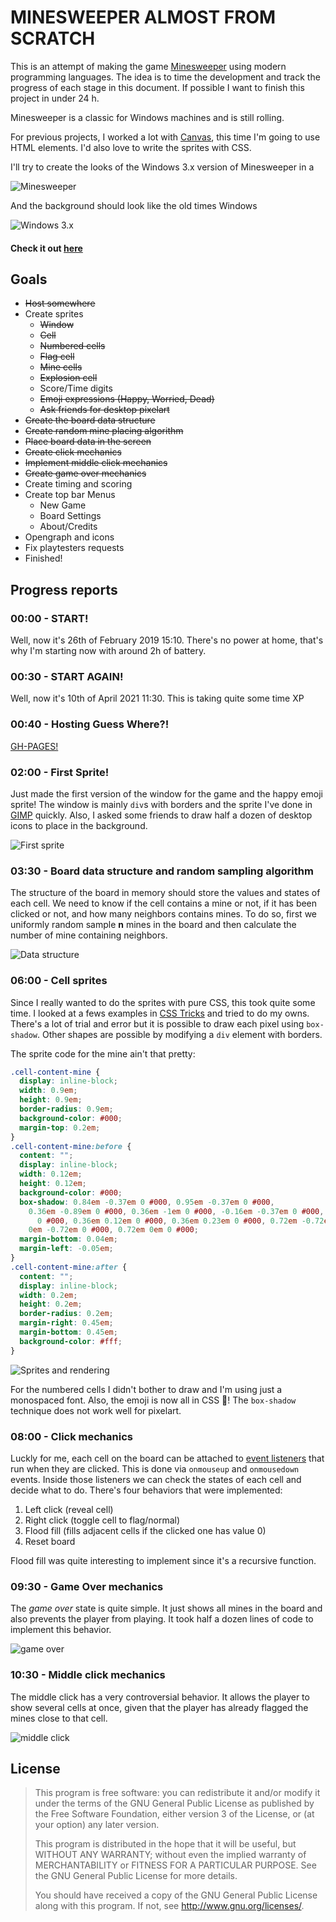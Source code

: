 # MINESWEEPER ALMOST FROM SCRATCH

This is an attempt of making the game [Minesweeper](https://en.wikipedia.org/wiki/Minesweeper)
using modern programming languages. The idea is to time the development and track the progress of each stage in this document. If possible I want to finish this project in under 24 h.

Minesweeper is a classic for Windows machines and is still rolling.

For previous projects, I worked a lot with [Canvas](https://developer.mozilla.org/en-US/docs/Web/API/Canvas_API), this time I'm
going to use HTML elements. I'd also love to write the sprites with CSS.

I'll try to create the looks of the Windows 3.x version of Minesweeper in a

![Minesweeper](report-assets/windows-minesweeper.png)

And the background should look like the old times Windows

![Windows 3.x](report-assets/windows3x.png)

#### Check it out [here](https://minesweeper-almost-from-scratch.firebaseapp.com/)

## Goals

- ~~Host somewhere~~
- Create sprites
  - ~~Window~~
  - ~~Cell~~
  - ~~Numbered cells~~
  - ~~Flag cell~~
  - ~~Mine cells~~
  - ~~Explosion cell~~
  - Score/Time digits
  - ~~Emoji expressions (Happy, Worried, Dead)~~
  - ~~Ask friends for desktop pixelart~~
- ~~Create the board data structure~~
- ~~Create random mine placing algorithm~~
- ~~Place board data in the screen~~
- ~~Create click mechanics~~
- ~~Implement middle click mechanics~~
- ~~Create game over mechanics~~
- Create timing and scoring
- Create top bar Menus
  - New Game
  - Board Settings
  - About/Credits
- Opengraph and icons
- Fix playtesters requests
- Finished!

## Progress reports

### 00:00 - START!

Well, now it's 26th of February 2019 15:10. There's no power at home,
that's why I'm starting now with around 2h of battery.

### 00:30 - START AGAIN!

Well, now it's 10th of April 2021 11:30. This is taking quite some
time XP

### 00:40 - Hosting Guess Where?!

[GH-PAGES!](https://pages.github.com/)

### 02:00 - First Sprite!

Just made the first version of the window for the game and the happy
emoji sprite! The window is mainly `div`s with borders and the sprite
I've done in [GIMP](https://www.gimp.org/) quickly.
Also, I asked some friends to draw half a dozen of desktop icons to
place in the background.

![First sprite](report-assets/first-sprite.png)

### 03:30 - Board data structure and random sampling algorithm

The structure of the board in memory should store the values and states
of each cell. We need to know if the cell contains a mine or not, if it
has been clicked or not, and how many neighbors contains mines.
To do so, first we uniformly random sample **n** mines in the board and
then calculate the number of mine containing neighbors.

![Data structure](report-assets/data-structure.png)

### 06:00 - Cell sprites

Since I really wanted to do the sprites with pure CSS, this took quite
some time. I looked at a fews examples in [CSS Tricks](https://css-tricks.com/the-shapes-of-css/)
and tried to do my owns. There's a lot of trial and error but it is
possible to draw each pixel using `box-shadow`. Other shapes are
possible by modifying a `div` element with borders.

The sprite code for the mine ain't that pretty:

```css
.cell-content-mine {
  display: inline-block;
  width: 0.9em;
  height: 0.9em;
  border-radius: 0.9em;
  background-color: #000;
  margin-top: 0.2em;
}
.cell-content-mine:before {
  content: "";
  display: inline-block;
  width: 0.12em;
  height: 0.12em;
  background-color: #000;
  box-shadow: 0.84em -0.37em 0 #000, 0.95em -0.37em 0 #000,
    0.36em -0.89em 0 #000, 0.36em -1em 0 #000, -0.16em -0.37em 0 #000, -0.27em -0.37em
      0 #000, 0.36em 0.12em 0 #000, 0.36em 0.23em 0 #000, 0.72em -0.72em 0 #000,
    0em -0.72em 0 #000, 0.72em 0em 0 #000;
  margin-bottom: 0.04em;
  margin-left: -0.05em;
}
.cell-content-mine:after {
  content: "";
  display: inline-block;
  width: 0.2em;
  height: 0.2em;
  border-radius: 0.2em;
  margin-right: 0.45em;
  margin-bottom: 0.45em;
  background-color: #fff;
}
```

![Sprites and rendering](report-assets/sprites.png)

For the numbered cells I didn't bother to draw and I'm using just
a monospaced font. Also, the emoji is now all in CSS 🙌! The `box-shadow`
technique does not work well for pixelart.

### 08:00 - Click mechanics

Luckly for me, each cell on the board can be attached to [event listeners](https://developer.mozilla.org/en-US/docs/Web/API/EventListener)
that run when they are clicked. This is done via `onmouseup` and
`onmousedown` events. Inside those listeners we can check the states of
each cell and decide what to do.
There's four behaviors that were implemented:

1. Left click (reveal cell)
1. Right click (toggle cell to flag/normal)
1. Flood fill (fills adjacent cells if the clicked one has value 0)
1. Reset board

Flood fill was quite interesting to implement since it's a recursive
function.

### 09:30 - Game Over mechanics

The _game over_ state is quite simple. It just shows all mines in the
board and also prevents the player from playing. It took half a dozen
lines of code to implement this behavior.

![game over](report-assets/game-over.png)

### 10:30 - Middle click mechanics

The middle click has a very controversial behavior. It allows the
player to show several cells at once, given that the player has already
flagged the mines close to that cell.

![middle click](report-assets/middle-click.gif)

## License

> This program is free software: you can redistribute it and/or modify it under the terms of the GNU General Public License as published by the Free Software Foundation, either version 3 of the License, or (at your option) any later version.
>
> This program is distributed in the hope that it will be useful, but WITHOUT ANY WARRANTY; without even the implied warranty of MERCHANTABILITY or FITNESS FOR A PARTICULAR PURPOSE. See the GNU General Public License for more details.
>
> You should have received a copy of the GNU General Public License along with this program. If not, see http://www.gnu.org/licenses/.

